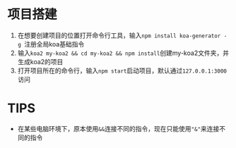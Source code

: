 # 项目搭建

1. 在想要创建项目的位置打开命令行工具，输入```npm install koa-generator -g ```注册全局koa基础指令
2. 输入```koa2 my-koa2 && cd my-koa2 && npm install```创建my-koa2文件夹，并生成koa2的项目
3. 打开项目所在的命令行，输入```npm start```启动项目，默认通过```127.0.0.1:3000```访问

# TIPS

- 在某些电脑环境下，原本使用`&&`连接不同的指令，现在只能使用`"&"`来连接不同的指令